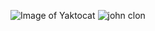 ![Image of Yaktocat](https://octodex.github.com/images/yaktocat.png)
![john clon](http://john-aclon.github.io/)
